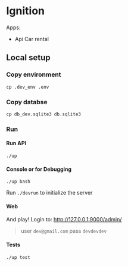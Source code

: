 # Ignition

Apps:

- Api Car rental

## Local setup

### Copy environment

```
cp .dev_env .env
```

### Copy databse

```
cp db_dev.sqlite3 db.sqlite3
```

### Run

#### Run API

```
./up
```

#### Console or for Debugging

```
./up bash
``` 

Run `./devrun` to initialize the server

#### Web

And play! Login to:
http://127.0.0.1:9000/admin/
> user `dev@gmail.com` pass `devdevdev`


#### Tests

```
./up test